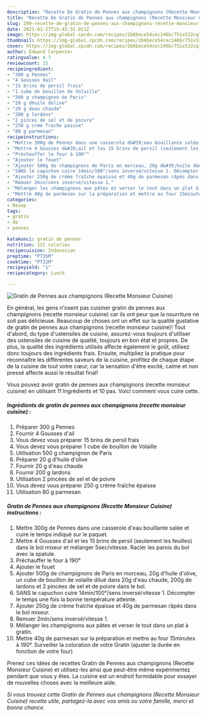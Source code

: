 ```yaml
---
description: "Recette De Gratin de Pennes aux champignons (Recette Monsieur Cuisine)"
title: "Recette De Gratin de Pennes aux champignons (Recette Monsieur Cuisine)"
slug: 299-recette-de-gratin-de-pennes-aux-champignons-recette-monsieur-cuisine
date: 2021-01-27T15:45:32.011Z
image: https://img-global.cpcdn.com/recipes/2b6bece54cec246b/751x532cq70/gratin-de-pennes-aux-champignons-recette-monsieur-cuisine-photo-principale-de-la-recette.jpg
thumbnail: https://img-global.cpcdn.com/recipes/2b6bece54cec246b/751x532cq70/gratin-de-pennes-aux-champignons-recette-monsieur-cuisine-photo-principale-de-la-recette.jpg
cover: https://img-global.cpcdn.com/recipes/2b6bece54cec246b/751x532cq70/gratin-de-pennes-aux-champignons-recette-monsieur-cuisine-photo-principale-de-la-recette.jpg
author: Edward Carpenter
ratingvalue: 4.7
reviewcount: 15
recipeingredient:
- "300 g Pennes"
- "4 Gousses dail"
- "15 brins de persil frais"
- "1 cube de bouillon de Volaille"
- "500 g champignon de Paris"
- "20 g dhuile dolive"
- "20 g deau chaude"
- "200 g lardons"
- "2 pinces de sel et de poivre"
- "250 g crme frache paisse"
- "80 g parmesan"
recipeinstructions:
- "Mettre 300g de Pennes dans une casserole d&#39;eau bouillante salée et cuire le temps indiqué sur le paquet."
- "Mettre 4 Gousses d&#39;ail et les 15 brins de persil (seulement les feuilles) dans le bol mixeur et mélanger 5sec/vitesse. Racler les parois du bol avec la spatule."
- "Préchauffer le four à 190°"
- "Ajouter le fouet"
- "Ajouter 500g de champignons de Paris en morceau, 20g d&#39;huile d&#39;olive, un cube de bouillon de volaille dilué dans 20g d&#39;eau chaude, 200g de lardons et 2 pincées de sel et de poivre dans le bol."
- "SANS le capuchon cuire 14min/100°/sens inversé/vitesse 1. Décompter le temps une fois la bonne température atteinte."
- "Ajouter 250g de crème fraîche épaisse et 40g de parmesan râpés dans le bol mixeur."
- "Remuer 2min/sens inversé/vitesse 1."
- "Mélanger les champignons aux pâtes et verser le tout dans un plat à gratin."
- "Mettre 40g de parmesan sur la préparation et mettre au four 15minutes à 190°. Surveiller la coloration de votre Gratin (ajuster la durée en fonction de votre four)"
categories:
- Resep
tags:
- gratin
- de
- pennes

katakunci: gratin de pennes 
nutrition: 121 calories
recipecuisine: Indonesian
preptime: "PT35M"
cooktime: "PT32M"
recipeyield: "1"
recipecategory: Lunch

---
```



![Gratin de Pennes aux champignons (Recette Monsieur Cuisine)](https://img-global.cpcdn.com/recipes/2b6bece54cec246b/751x532cq70/gratin-de-pennes-aux-champignons-recette-monsieur-cuisine-photo-principale-de-la-recette.jpg)

En général, les gens n'osent pas cuisiner gratin de pennes aux champignons (recette monsieur cuisine) car ils ont peur que la nourriture ne soit pas délicieuse. Beaucoup de choses ont un effet sur la qualité gustative de gratin de pennes aux champignons (recette monsieur cuisine)! Tout d'abord, du type d'ustensiles de cuisine, assurez-vous toujours d'utiliser des ustensiles de cuisine de qualité, toujours en bon état et propres. De plus, la qualité des ingrédients utilisés affecte également le goût, utilisez donc toujours des ingrédients frais. Ensuite, multipliez la pratique pour reconnaître les différentes saveurs de la cuisine, profitez de chaque étape de la cuisine de tout votre cœur, car la sensation d'être excité, calme et non pressé affecte aussi le résultat final!

<!--inarticleads1-->

Vous pouvez avoir gratin de pennes aux champignons (recette monsieur cuisine) en utilisant 11 Ingrédients et 10 pas. Voici comment vous cuire cette.

##### Ingrédients de gratin de pennes aux champignons (recette monsieur cuisine) :

1. Préparer 300 g Pennes
1. Fournir 4 Gousses d&#39;ail
1. Vous devez vous préparer 15 brins de persil frais
1. Vous devez vous préparer 1 cube de bouillon de Volaille
1. Utilisation 500 g champignon de Paris
1. Préparer 20 g d&#39;huile d&#39;olive
1. Fournir 20 g d&#39;eau chaude
1. Fournir 200 g lardons
1. Utilisation 2 pincées de sel et de poivre
1. Vous devez vous préparer 250 g crème fraîche épaisse
1. Utilisation 80 g parmesan




<!--inarticleads2-->

##### Gratin de Pennes aux champignons (Recette Monsieur Cuisine) instructions :

1. Mettre 300g de Pennes dans une casserole d&#39;eau bouillante salée et cuire le temps indiqué sur le paquet.
1. Mettre 4 Gousses d&#39;ail et les 15 brins de persil (seulement les feuilles) dans le bol mixeur et mélanger 5sec/vitesse. Racler les parois du bol avec la spatule.
1. Préchauffer le four à 190°
1. Ajouter le fouet
1. Ajouter 500g de champignons de Paris en morceau, 20g d&#39;huile d&#39;olive, un cube de bouillon de volaille dilué dans 20g d&#39;eau chaude, 200g de lardons et 2 pincées de sel et de poivre dans le bol.
1. SANS le capuchon cuire 14min/100°/sens inversé/vitesse 1. Décompter le temps une fois la bonne température atteinte.
1. Ajouter 250g de crème fraîche épaisse et 40g de parmesan râpés dans le bol mixeur.
1. Remuer 2min/sens inversé/vitesse 1.
1. Mélanger les champignons aux pâtes et verser le tout dans un plat à gratin.
1. Mettre 40g de parmesan sur la préparation et mettre au four 15minutes à 190°. Surveiller la coloration de votre Gratin (ajuster la durée en fonction de votre four)




<!--inarticleads1-->

<p>
Prenez ces idées de recettes Gratin de Pennes aux champignons (Recette Monsieur Cuisine) et utilisez-les ainsi que peut-être même expérimentez pendant que vous y êtes. La cuisine est un endroit formidable pour essayer de nouvelles choses avec la meilleure aide.
</p>

<p>
<i>Si vous trouvez cette Gratin de Pennes aux champignons (Recette Monsieur Cuisine) recette utile, partagez-la avec vos amis ou votre famille, merci et bonne chance.</i>
</p>
